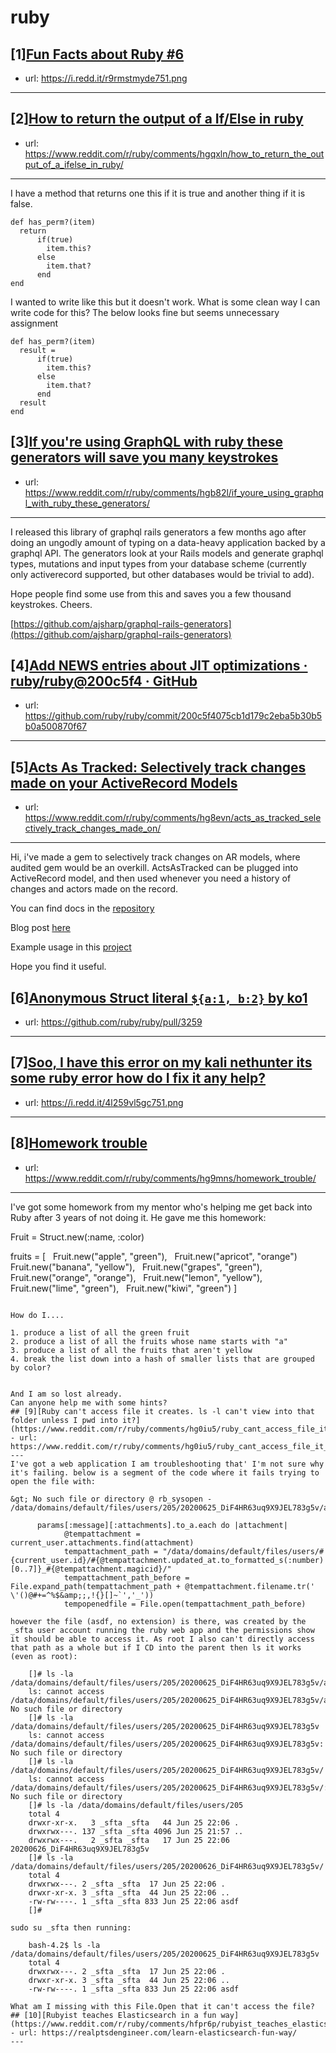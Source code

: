 # ruby
## [1][Fun Facts about Ruby #6](https://www.reddit.com/r/ruby/comments/hgokpp/fun_facts_about_ruby_6/)
- url: https://i.redd.it/r9rmstmyde751.png
---

## [2][How to return the output of a If/Else in ruby](https://www.reddit.com/r/ruby/comments/hgqxln/how_to_return_the_output_of_a_ifelse_in_ruby/)
- url: https://www.reddit.com/r/ruby/comments/hgqxln/how_to_return_the_output_of_a_ifelse_in_ruby/
---
I have a method that returns one this if it is true and another thing if it is false.

    def has_perm?(item)
      return 
          if(true)
            item.this?
          else 
            item.that?
          end
    end

I wanted to write like this but it doesn't work. What is some clean way I can write code for this? The below looks fine but seems unnecessary assignment

    def has_perm?(item)
      result =  
          if(true)
            item.this?
          else 
            item.that?
          end
      result
    end
## [3][If you're using GraphQL with ruby these generators will save you many keystrokes](https://www.reddit.com/r/ruby/comments/hgb82l/if_youre_using_graphql_with_ruby_these_generators/)
- url: https://www.reddit.com/r/ruby/comments/hgb82l/if_youre_using_graphql_with_ruby_these_generators/
---
I released this library of graphql rails generators a few months ago after doing an ungodly amount of typing on a data-heavy application backed by a graphql API. The generators look at your Rails models and generate graphql types, mutations and input types from your database scheme (currently only activerecord supported, but other databases would be trivial to add). 

Hope people find some use from this and saves you a few thousand keystrokes. Cheers.

[https://github.com/ajsharp/graphql-rails-generators](https://github.com/ajsharp/graphql-rails-generators)
## [4][Add NEWS entries about JIT optimizations · ruby/ruby@200c5f4 · GitHub](https://www.reddit.com/r/ruby/comments/hg8787/add_news_entries_about_jit_optimizations/)
- url: https://github.com/ruby/ruby/commit/200c5f4075cb1d179c2eba5b30b5b0a500870f67
---

## [5][Acts As Tracked: Selectively track changes made on your ActiveRecord Models](https://www.reddit.com/r/ruby/comments/hg8evn/acts_as_tracked_selectively_track_changes_made_on/)
- url: https://www.reddit.com/r/ruby/comments/hg8evn/acts_as_tracked_selectively_track_changes_made_on/
---
Hi, i've made a gem to selectively track changes on AR models, where audited gem would be an overkill. ActsAsTracked can be plugged into ActiveRecord model, and then used whenever you need a history of changes and actors made on the record.

You can find docs in the [repository](https://github.com/ramblingcode/acts-as-tracked)

Blog post [here](https://www.ramblingcode.dev/posts/track_changes_on_your_activerecord_models/)

Example usage in this [project](https://github.com/ramblingcode/rails6-acts-as-tracked-usage)

Hope you find it useful.
## [6][Anonymous Struct literal `${a:1, b:2}` by ko1](https://www.reddit.com/r/ruby/comments/hg2bm1/anonymous_struct_literal_a1_b2_by_ko1/)
- url: https://github.com/ruby/ruby/pull/3259
---

## [7][Soo, I have this error on my kali nethunter its some ruby error how do I fix it any help?](https://www.reddit.com/r/ruby/comments/hgj59z/soo_i_have_this_error_on_my_kali_nethunter_its/)
- url: https://i.redd.it/4l259vl5gc751.png
---

## [8][Homework trouble](https://www.reddit.com/r/ruby/comments/hg9mns/homework_trouble/)
- url: https://www.reddit.com/r/ruby/comments/hg9mns/homework_trouble/
---
I've got some homework from my mentor who's helping me get back into Ruby after 3 years of not doing it.
He gave me this homework:

Fruit = Struct.new(:name, :color)

fruits = [
  Fruit.new("apple", "green"),
  Fruit.new("apricot", "orange")
  Fruit.new("banana", "yellow"),
  Fruit.new("grapes", "green"),
  Fruit.new("orange", "orange"),
  Fruit.new("lemon", "yellow"),
  Fruit.new("lime", "green"),
  Fruit.new("kiwi", "green")
]
```

How do I....

1. produce a list of all the green fruit
2. produce a list of all the fruits whose name starts with "a"
3. produce a list of all the fruits that aren't yellow
4. break the list down into a hash of smaller lists that are grouped by color?


And I am so lost already.
Can anyone help me with some hints?
## [9][Ruby can't access file it creates. ls -l can't view into that folder unless I pwd into it?](https://www.reddit.com/r/ruby/comments/hg0iu5/ruby_cant_access_file_it_creates_ls_l_cant_view/)
- url: https://www.reddit.com/r/ruby/comments/hg0iu5/ruby_cant_access_file_it_creates_ls_l_cant_view/
---
I've got a web application I am troubleshooting that' I'm not sure why it's failing. below is a segment of the code where it fails trying to open the file with:

&gt; No such file or directory @ rb_sysopen - /data/domains/default/files/users/205/20200625_DiF4HR63uq9X9JEL783g5v/asdf

      params[:message][:attachments].to_a.each do |attachment|
            @tempattachment = current_user.attachments.find(attachment)
            tempattachment_path = "/data/domains/default/files/users/#{current_user.id}/#{@tempattachment.updated_at.to_formatted_s(:number)[0..7]}_#{@tempattachment.magicid}/"
            tempattachment_path_before = File.expand_path(tempattachment_path + @tempattachment.filename.tr(' \'()@#+=^%$&amp;;,!{}[]~`','_'))
            tempopenedfile = File.open(tempattachment_path_before)

however the file (asdf, no extension) is there, was created by the _sfta user account running the ruby web app and the permissions show it should be able to access it. As root I also can't directly access that path as a whole but if I CD into the parent then ls it works (even as root):

    []# ls -la /data/domains/default/files/users/205/20200625_DiF4HR63uq9X9JEL783g5v/asdf
    ls: cannot access /data/domains/default/files/users/205/20200625_DiF4HR63uq9X9JEL783g5v/asdf: No such file or directory
    []# ls -la /data/domains/default/files/users/205/20200625_DiF4HR63uq9X9JEL783g5v
    ls: cannot access /data/domains/default/files/users/205/20200625_DiF4HR63uq9X9JEL783g5v: No such file or directory
    []# ls -la /data/domains/default/files/users/205/20200625_DiF4HR63uq9X9JEL783g5v/
    ls: cannot access /data/domains/default/files/users/205/20200625_DiF4HR63uq9X9JEL783g5v/: No such file or directory
    []# ls -la /data/domains/default/files/users/205
    total 4
    drwxr-xr-x.   3 _sfta _sfta   44 Jun 25 22:06 .
    drwxrwx---. 137 _sfta _sfta 4096 Jun 25 21:57 ..
    drwxrwx---.   2 _sfta _sfta   17 Jun 25 22:06 20200626_DiF4HR63uq9X9JEL783g5v
    []# ls -la /data/domains/default/files/users/205/20200626_DiF4HR63uq9X9JEL783g5v/
    total 4
    drwxrwx---. 2 _sfta _sfta  17 Jun 25 22:06 .
    drwxr-xr-x. 3 _sfta _sfta  44 Jun 25 22:06 ..
    -rw-rw----. 1 _sfta _sfta 833 Jun 25 22:06 asdf
    []#

sudo su _sfta then running:

    bash-4.2$ ls -la /data/domains/default/files/users/205/20200625_DiF4HR63uq9X9JEL783g5v
    total 4
    drwxrwx---. 2 _sfta _sfta  17 Jun 25 22:06 .
    drwxr-xr-x. 3 _sfta _sfta  44 Jun 25 22:06 ..
    -rw-rw----. 1 _sfta _sfta 833 Jun 25 22:06 asdf

What am I missing with this File.Open that it can't access the file?
## [10][Rubyist teaches Elasticsearch in a fun way](https://www.reddit.com/r/ruby/comments/hfpr6p/rubyist_teaches_elasticsearch_in_a_fun_way/)
- url: https://realptsdengineer.com/learn-elasticsearch-fun-way/
---

